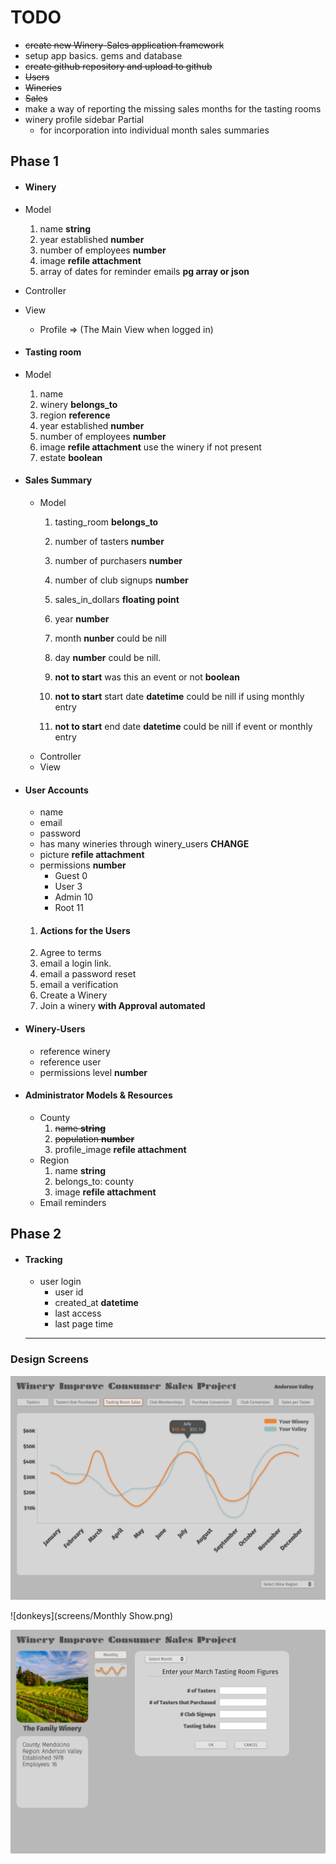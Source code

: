 # TODO

* ~~create new Winery-Sales application framework~~
* setup app basics. gems and database
* ~~create github repository and upload to github~~
* ~~Users~~
* ~~Wineries~~
* ~~Sales~~
* make a way of reporting the missing sales months for the tasting rooms
* winery profile sidebar Partial
  * for incorporation into individual month sales summaries
  

## Phase 1
* #### Winery
 * Model
    1. name **string**    
    1. year established **number**
    1. number of employees **number**
    1. image **refile attachment**    
    1. array of dates for reminder emails **pg array or json**
 * Controller
 * View
    * Profile => (The Main View when logged in)

 * #### Tasting room
  * Model
    1. name
    1. winery **belongs_to**
    1. region **reference**
    1. year established **number**
    1. number of employees **number**
    1. image **refile attachment** use the winery if not present
    1. estate **boolean**

* #### Sales Summary
  * Model
     1. tasting_room **belongs_to**
     1. number of tasters **number**
     1. number of purchasers **number**
     1. number of club signups **number**
     1. sales_in_dollars **floating point**
     1. year **number**
     1. month **nunber** could be nill     
     1. day **number** could be nill.

     1. **not to start** was this an event or not **boolean**     
     1. **not to start** start date **datetime** could be nill if using monthly entry
     1. **not to start** end date **datetime** could be nill if event or monthly entry     
  * Controller
  * View

* #### User Accounts
  * name
  * email
  * password
  * has many wineries through winery_users **CHANGE**
  * picture **refile attachment**  
  * permissions **number**
    * Guest 0
    * User 3
    * Admin 10
    * Root 11
  1. #### Actions for the Users
    1. Agree to terms
    1. email a login link.
    1. email a password reset
    1. email a verification
    1. Create a Winery
    1. Join a winery **with Approval automated**

* #### Winery-Users
  * reference winery
  * reference user
  * permissions level **number**

* #### Administrator Models & Resources
  * County
      1. ~~name **string**~~
      1. ~~population **number**~~
      1. profile_image **refile attachment**
  * Region
      1. name **string**
      1. belongs_to: county
      1. image **refile attachment**
  * Email reminders

## Phase 2
* #### Tracking
  * user login
    * user id
    * created_at **datetime**
    * last access
    * last page time

  ---

### Design Screens

![nameofimage](screens/Graph.png)

![donkeys](screens/Monthly Show.png)

![donkeys](screens/Monthly.png)
